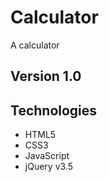 # Calculator

A calculator

## Version 1.0


## Technologies
- HTML5
- CSS3
- JavaScript
- jQuery v3.5